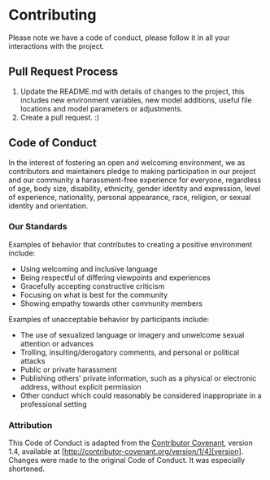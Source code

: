 # Contributing

Please note we have a code of conduct, please follow it in all your interactions with the project.

## Pull Request Process

1. Update the README.md with details of changes to the project, this includes new environment 
   variables, new model additions, useful file locations and model parameters or adjustments.
2. Create a pull request. :)

## Code of Conduct

In the interest of fostering an open and welcoming environment, we as
contributors and maintainers pledge to making participation in our project and
our community a harassment-free experience for everyone, regardless of age, body
size, disability, ethnicity, gender identity and expression, level of experience,
nationality, personal appearance, race, religion, or sexual identity and
orientation.

### Our Standards

Examples of behavior that contributes to creating a positive environment
include:

* Using welcoming and inclusive language
* Being respectful of differing viewpoints and experiences
* Gracefully accepting constructive criticism
* Focusing on what is best for the community
* Showing empathy towards other community members

Examples of unacceptable behavior by participants include:

* The use of sexualized language or imagery and unwelcome sexual attention or
advances
* Trolling, insulting/derogatory comments, and personal or political attacks
* Public or private harassment
* Publishing others' private information, such as a physical or electronic
  address, without explicit permission
* Other conduct which could reasonably be considered inappropriate in a
  professional setting

### Attribution

This Code of Conduct is adapted from the [Contributor Covenant][homepage], version 1.4,
available at [http://contributor-covenant.org/version/1/4][version].
Changes were made to the original Code of Conduct. It was especially shortened.

[homepage]: http://contributor-covenant.org
[version]: http://contributor-covenant.org/version/1/4/
